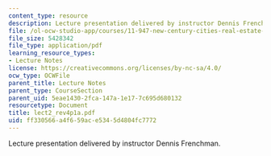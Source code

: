 ```yaml
---
content_type: resource
description: Lecture presentation delivered by instructor Dennis Frenchman.
file: /ol-ocw-studio-app/courses/11-947-new-century-cities-real-estate-digital-technology-and-design-fall-2004/ff330566a4f659ace5345d4804fc7772_lect2_rev4p1a.pdf
file_size: 5428342
file_type: application/pdf
learning_resource_types:
- Lecture Notes
license: https://creativecommons.org/licenses/by-nc-sa/4.0/
ocw_type: OCWFile
parent_title: Lecture Notes
parent_type: CourseSection
parent_uid: 5eae1430-2fca-147a-1e17-7c695d680132
resourcetype: Document
title: lect2_rev4p1a.pdf
uid: ff330566-a4f6-59ac-e534-5d4804fc7772
---
```

Lecture presentation delivered by instructor Dennis Frenchman.